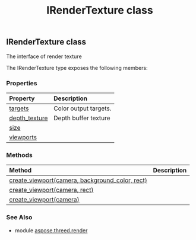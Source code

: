 ﻿---
title: IRenderTexture class
second_title: Aspose.3D for Python via .NET API References
description: 
type: docs
weight: 130
url: /python-net/aspose.threed.render/irendertexture/
is_root: false
---

## IRenderTexture class

The interface of render texture



The IRenderTexture type exposes the following members:

### Properties
| Property | Description |
| :- | :- |
| [targets](/3d/python-net/aspose.threed.render/irendertexture/targets) | Color output targets. |
| [depth_texture](/3d/python-net/aspose.threed.render/irendertexture/depth_texture) | Depth buffer texture |
| [size](/3d/python-net/aspose.threed.render/irendertexture/size) |  |
| [viewports](/3d/python-net/aspose.threed.render/irendertexture/viewports) |  |


### Methods
| Method | Description |
| :- | :- |
| [create_viewport(camera, background_color, rect)](/3d/python-net/aspose.threed.render/irendertexture/create_viewport/#aspose.threed.entities.Camera-System.Drawing.Color-aspose.threed.utilities.RelativeRectangle) |  |
| [create_viewport(camera, rect)](/3d/python-net/aspose.threed.render/irendertexture/create_viewport/#aspose.threed.entities.Camera-aspose.threed.utilities.RelativeRectangle) |  |
| [create_viewport(camera)](/3d/python-net/aspose.threed.render/irendertexture/create_viewport/#aspose.threed.entities.Camera) |  |


### See Also

* module [aspose.threed.render](../)
